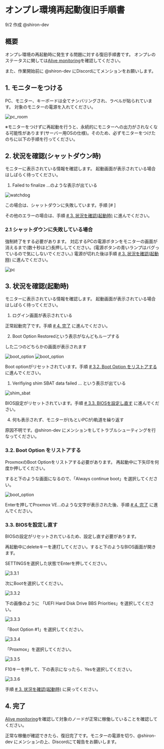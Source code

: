 # オンプレ環境再起動復旧手順書

9/2 作成 @shiron-dev

## 概要

オンプレ環境の再起動時に発生する問題に対する復旧手順書です。
オンプレのステータスに関しては[Alive monitoring](https://info.shiron.dev/d/xtkCtBkiz/alive-monitoring?orgId=2&refresh=1m)を確認してください。

また、作業開始前に @shiron-dev にDiscordにてメンションをお願いします。

## 1. モニターをつける

PC、モニター、キーボードは全てナンバリングされ、ラベルが貼られています。
対象のモニターの電源を入れてください。

![pc_room](./imgs/1_pc_room.jpg)

※モニターをつけずに再起動を行うと、永続的にモニターへの出力がされなくなる可能性があります(サーバー用OSの仕様)。そのため、必ずモニターをつけたのちに以下の手順を行ってください。

## 2. 状況を確認(シャットダウン時)

モニターに表示されている情報を確認します。
起動画面が表示されている場合はしばらく待ってください。

1. Failed to finalize ...のような表示が出ている

![watchdog](./imgs/2_watchdog.png)

この場合は、シャットダウンに失敗しています。手順 [# ]

その他のエラーの場合は、手順 [# 3. 状況を確認(起動時)](#3-状況を確認起動時) に進んでください。

### 2.1 シャットダウンに失敗している場合

強制終了をする必要があります。
対応するPCの電源ボタンをモニターの画面が消えるまで(数十秒ほど)長押ししてください。(電源ボタンの青いランプはバグっているので気にしないでください。)
電源が切れた後は手順 [# 3. 状況を確認(起動時)](#3-状況を確認起動時) に進んでください。

![pc](./imgs/2_1_pc.png)

## 3. 状況を確認(起動時)

モニターに表示されている情報を確認します。
起動画面が表示されている場合はしばらく待ってください。

1. ログイン画面が表示されている

正常起動完了です。手順 [# 4. 完了](#4-完了) に進んでください。

2. Boot Option Restoredという表示がなんどもループする

した二つのどちらかの画面が表示されます

![boot_option](./imgs/3_bootoption2.png)
![boot_option](./imgs/3_bootoption.png)

Boot optionがリセットされています。手順 [# 3.2. Boot Option をリストアする](#32-boot-option-をリストアする) に進んでください。

1. Verifiying shim SBAT data failed ... という表示が出ている

![shim_sbat](./imgs/3_shim_sbat.png)

BIOS設定がリセットされています。手順 [# 3.3. BIOSを設定し直す](#33-biosを設定し直す) に進んでください。

4. 何も表示されず、モニターが(もといPCが)軌道を繰り返す

原因不明です。@shiron-dev にメンションをしてトラブルシューティングを行なってください。

### 3.2. Boot Option をリストアする

ProxmoxのBoot Optionをリストアする必要があります。
再起動中に下矢印を何度か押してください。

すると下のような画面になるので、「Always continue boot」を選択してください。

![boot_option](./imgs/3_bootoption.png)

Enterを押してProxmox VE...のような文字が表示された後、手順 [# 4. 完了](#4-完了) に進んでください。

### 3.3. BIOSを設定し直す

BIOSの設定がリセットされているため、設定し直す必要があります。

再起動中にdeleteキーを連打してください。すると下のようなBIOS画面が開きます。

SETTINGSを選択した状態でEnterを押してください。

![3.3.1](./imgs/3_3_1.png)

次にBootを選択してください。

![3.3.2](./imgs/3_3_2.png)

下の画像のように 「UEFI Hard Disk Drive BBS Priorities」を選択してください。

![3.3.3](./imgs/3_3_3.png)

「Boot Option #1」を選択してください。

![3.3.4](./imgs/3_3_4.png)

「Proxmox」を選択してください。

![3.3.5](./imgs/3_3_5.png)

F10キーを押して、下の表示になったら、Yesを選択してください。

![3.3.6](./imgs/3_3_6.png)

手順 [# 3. 状況を確認(起動時)](#3-状況を確認起動時) に戻ってください。

## 4. 完了

[Alive monitoring](https://info.shiron.dev/d/xtkCtBkiz/alive-monitoring?orgId=2&refresh=1m)を確認して対象のノードが正常に稼働していることを確認してください。

正常な稼働が確認できたら、復旧完了です。モニターの電源を切り、@shiron-dev にメンションの上、Discordにて報告をお願いします。
